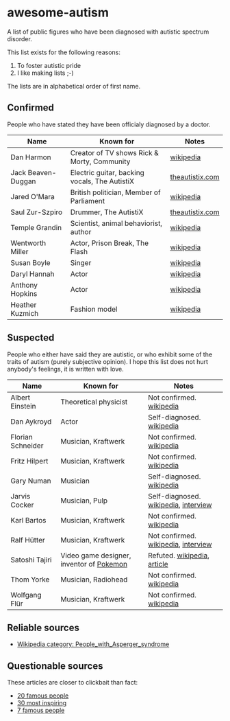 # awesome-autism

A list of public figures who have been diagnosed with autistic spectrum disorder.

This list exists for the following reasons:
1) To foster autistic pride
2) I like making lists ;-)

The lists are in alphabetical order of first name.

## Confirmed

People who have stated they have been officialy diagnosed by a doctor.

| Name               | Known for                             | Notes                                                               |
| ------------------ | ------------------------------------- | ------------------------------------------------------------------- |
| Dan Harmon         | Creator of TV shows Rick & Morty, Community    | [wikipedia](https://en.wikipedia.org/wiki/Dan_Harmon)       |
| Jack Beaven-Duggan | Electric guitar, backing vocals, The AutistiX | [theautistix.com](https://www.theautistix.com/)         |
| Jared O'Mara       | British politician, Member of Parliament | [wikipedia](https://en.wikipedia.org/wiki/Jared_O%27Mara) |
| Saul Zur-Szpiro    | Drummer, The AutistiX                 | [theautistix.com](https://www.theautistix.com/)                   |
| Temple Grandin     | Scientist, animal behaviorist, author | [wikipedia](https://en.wikipedia.org/wiki/Temple_Grandin)   |
| Wentworth Miller   | Actor, Prison Break, The Flash        | [wikipedia](https://en.wikipedia.org/wiki/Wentworth_Miller) |
| Susan Boyle        | Singer                                | [wikipedia](https://en.wikipedia.org/wiki/Susan_Boyle) |
| Daryl Hannah       | Actor                                 | [wikipedia](https://en.wikipedia.org/wiki/Daryl_Hannah) |
| Anthony Hopkins    | Actor                                 | [wikipedia](https://en.wikipedia.org/wiki/Anthony_Hopkins) |
| Heather Kuzmich    | Fashion model                         | [wikipedia](https://en.wikipedia.org/wiki/Heather_Kuzmich) |

## Suspected

People who either have said they are autistic, or who exhibit some of the traits of autism (purely subjective opinion). I hope this list does not hurt anybody's feelings, it is written with love.

| Name             | Known for                           | Notes                                                                             |
| ------------------ | ------------------------------------- | ----------------------------------------------------------------------------- |
| Albert Einstein  | Theoretical physicist               | Not confirmed. [wikipedia](https://en.wikipedia.org/wiki/Albert_Einstein)
| Dan Aykroyd      | Actor                               | Self-diagnosed. [wikipedia](https://en.wikipedia.org/wiki/Dan_Aykroyd)    |
| Florian Schneider | Musician, Kraftwerk                | Not confirmed. [wikipedia](https://en.wikipedia.org/wiki/Florian_Schneider)
| Fritz Hilpert    | Musician, Kraftwerk                 | Not confirmed. [wikipedia](https://en.wikipedia.org/wiki/Fritz_Hilpert)
| Gary Numan       | Musician                            | Self-diagnosed. [wikipedia](https://en.wikipedia.org/wiki/Gary_Numan) |
| Jarvis Cocker    | Musician, Pulp                      | Self-diagnosed. [wikipedia](https://en.wikipedia.org/wiki/Jarvis_Cocker), [interview](https://www.theguardian.com/music/2008/nov/24/jarvis-cocker-pulp-pop-music) |
| Karl Bartos      | Musician, Kraftwerk                 | Not confirmed. [wikipedia](https://en.wikipedia.org/wiki/Karl_Bartos)
| Ralf Hütter      | Musician, Kraftwerk                 | Not confirmed. [wikipedia](https://en.wikipedia.org/wiki/Ralf_H%C3%BCtter), [interview](https://www.theguardian.com/music/2009/jun/19/kraftwerk-hutter-manchester-international) |
| Satoshi Tajiri   | Video game designer, inventor of [Pokemon](https://en.wikipedia.org/wiki/Pok%C3%A9mon) | Refuted. [wikipedia](https://en.wikipedia.org/wiki/Satoshi_Tajiri), [article](https://www.videogameschronicle.com/news/a-popular-claim-about-pokemons-creator-has-been-debunked/) |
| Thom Yorke       | Musician, Radiohead                 | Not confirmed. [wikipedia](https://en.wikipedia.org/wiki/Thom_Yorke)
| Wolfgang Flür    | Musician, Kraftwerk                 | Not confirmed. [wikipedia](https://en.wikipedia.org/wiki/Wolfgang_Fl%C3%BCr)

## Reliable sources

- [Wikipedia category: People_with_Asperger_syndrome](https://en.wikipedia.org/wiki/Category:People_with_Asperger_syndrome)

## Questionable sources

These articles are closer to clickbait than fact:

- [20 famous people](https://behavioral-innovations.com/blog/20-famous-people-with-autism-spectrum-disorder-asd/)
- [30 most inspiring](https://www.appliedbehavioranalysisprograms.com/historys-30-most-inspiring-people-on-the-autism-spectrum/)
- [7 famous people](https://www.psycom.net/autism-famous-people)

